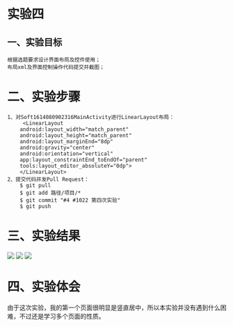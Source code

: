 # 实验四

## 一、实验目标
	根据选题要求设计界面布局及控件使用；
	布局xml及界面控制操作代码提交并截图；

# 二、实验步骤
	1、对Soft1614080902316MainActivity进行LinearLayout布局：
		 <LinearLayout
        android:layout_width="match_parent"
        android:layout_height="match_parent"
        android:layout_marginEnd="8dp"
        android:gravity="center"
        android:orientation="vertical"
        app:layout_constraintEnd_toEndOf="parent"
        tools:layout_editor_absoluteY="0dp">
		</LinearLayout>
	2、提交代码并发Pull Request：
		$ git pull
		$ git add 路径/项目/* 
		$ git commit "#4 #1022 第四次实验" 
		$ git push

# 三、实验结果
![](https://github.com/SuperLikeMe/android-labs-2018/blob/master/soft1614080902316/341255456652733806.png)
![](https://github.com/SuperLikeMe/android-labs-2018/blob/master/soft1614080902316/312343764258538641.png)
![](https://github.com/SuperLikeMe/android-labs-2018/blob/master/soft1614080902316/10108605160052730.png)

# 四、实验体会
  由于这次实验，我的第一个页面很明显是竖直居中，所以本实验并没有遇到什么困难，不过还是学习多个页面的性质。
